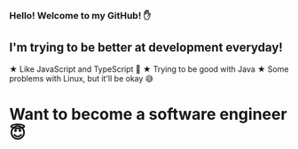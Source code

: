 ### Hello! Welcome to my GitHub! ✋

## I'm trying to be better at development everyday!

 ★ Like JavaScript and TypeScript 🥰
 ★ Trying to be good with Java
 ★ Some problems with Linux, but it'll be okay 😅

# Want to become a software engineer 😇
